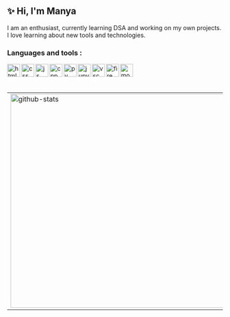 ## ✨ Hi, I'm Manya
I am an enthusiast, currently learning DSA and working on my own projects. <br />
I love learning about new tools and technologies.
<br />
### Languages and tools : 
<link rel="stylesheet" href="https://cdn.jsdelivr.net/gh/devicons/devicon@latest/devicon.min.css">
<img align="left" alt="html" width="30px" src="https://cdn.jsdelivr.net/gh/devicons/devicon/icons/html5/html5-original.svg">
<img align="left" alt="css" width="30px" src="https://cdn.jsdelivr.net/gh/devicons/devicon/icons/css3/css3-original.svg">
<img align="left" alt="js" width="30px" src="https://cdn.jsdelivr.net/gh/devicons/devicon/icons/javascript/javascript-original.svg">
<img align="left" alt="cpp" width="30px" src="https://cdn.jsdelivr.net/gh/devicons/devicon/icons/cplusplus/cplusplus-original.svg">
<img align="left" alt="py" width="30px" src="https://cdn.jsdelivr.net/gh/devicons/devicon/icons/python/python-original.svg">
<img align="left" alt="jupy" width="30px" src="https://cdn.jsdelivr.net/gh/devicons/devicon/icons/jupyter/jupyter-original.svg">
<img align="left" alt="vsc" width="30px" src="https://cdn.jsdelivr.net/gh/devicons/devicon/icons/vscode/vscode-original.svg">
<img align="left" alt="fire" width="30px" src="https://cdn.jsdelivr.net/gh/devicons/devicon/icons/firebase/firebase-plain.svg">
<img align="left" alt="mongo" width="30px" src="https://cdn.jsdelivr.net/gh/devicons/devicon/icons/mongodb/mongodb-original.svg">
<br />
<br />
<br />
<table>
  <tr>
    <td valign="top"><img class="img" width="500" alt="github-stats" src="https://github-readme-stats-ruby-one.vercel.app/api?username=ranimanya&show_icons=true&hide_border=true&theme=transparent" /></td>
    <td valign="top"><img class="img" width="400" alt="lang-top" src="[https://github-readme-stats-ruby-one.vercel.app](https://github-readme-stats-ruby-one.vercel.app)/api/top-langs/?username=ranimanya&show_icons=true&layout=compact&hide_border=true&theme=transparent" /></td>
  </tr>
</table>
<!--
**ranimanya/ranimanya** is a ✨ _special_ ✨ repository because its `README.md` (this file) appears on your GitHub profile.

Here are some ideas to get you started:

- 🔭 I’m currently working on ...
- 🌱 I’m currently learning ...
- 👯 I’m looking to collaborate on ...
- 🤔 I’m looking for help with ...
- 💬 Ask me about ...
- 📫 How to reach me: ...
- 😄 Pronouns: ...
- ⚡ Fun fact: ...
-->
